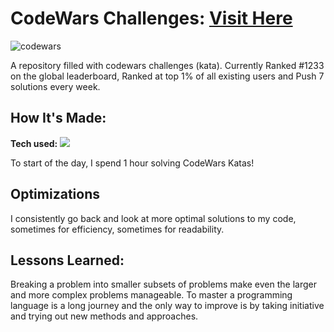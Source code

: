 # CodeWars Challenges: <a target="_blank" href="https://www.codewars.com/users/KevinLindh" >Visit Here</a> 

![codewars](https://user-images.githubusercontent.com/94518833/192976830-8b54ef66-eda1-41f5-8f85-ab1f1f381532.JPG)


A repository filled with codewars challenges (kata). Currently Ranked #1233 on the global leaderboard, Ranked at top 1% of all existing users and Push 7 solutions every week.

## How It's Made:

**Tech used:** <img src="https://img.shields.io/static/v1?label=|&message=JAVASCRIPT&color=3c7f5d&style=plastic&logo=javascript"/>

To start of the day, I spend 1 hour solving CodeWars Katas! 

## Optimizations

I consistently go back and look at more optimal solutions to my code, sometimes for efficiency, sometimes for readability. 

## Lessons Learned:

Breaking a problem into smaller subsets of problems make even the larger and more complex problems manageable. To master a programming language is a long journey and the only way to improve is by taking initiative and trying out new methods and approaches.
